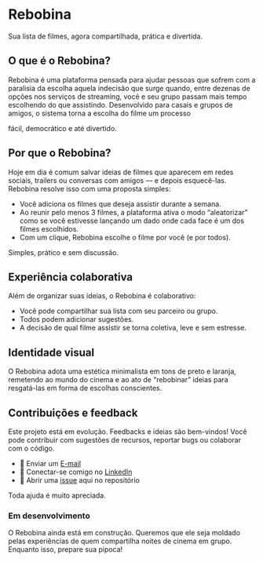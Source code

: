 # Rebobina

Sua lista de filmes, agora compartilhada, prática e divertida.

 ## O que é o Rebobina?

Rebobina é uma plataforma pensada para ajudar pessoas que sofrem com a paralisia da escolha aquela indecisão que surge quando, entre dezenas de opções nos serviços de streaming, você e seu grupo passam mais tempo escolhendo do que assistindo.
Desenvolvido para casais e grupos de amigos, o sistema torna a escolha do filme um processo 

fácil, democrático e até divertido.

## Por que o Rebobina?

Hoje em dia é comum salvar ideias de filmes que aparecem em redes sociais, trailers ou conversas com amigos — e depois esquecê-las. Rebobina resolve isso com uma proposta simples:
- Você adiciona os filmes que deseja assistir durante a semana.
- Ao reunir pelo menos 3 filmes, a plataforma ativa o modo “aleatorizar” como se você estivesse lançando um dado onde cada face é um dos filmes escolhidos.
- Com um clique, Rebobina escolhe o filme por você (e por todos).

Simples, prático e sem discussão.

## Experiência colaborativa
Além de organizar suas ideias, o Rebobina é colaborativo:
- Você pode compartilhar sua lista com seu parceiro ou grupo.
- Todos podem adicionar sugestões.
- A decisão de qual filme assistir se torna coletiva, leve e sem estresse.

## Identidade visual
O Rebobina adota uma estética minimalista em tons de preto e laranja, remetendo ao mundo do cinema e ao ato de “rebobinar” ideias para resgatá-las em forma de escolhas conscientes.

## Contribuições e feedback
Este projeto está em evolução. Feedbacks e ideias são bem-vindos!
Você pode contribuir com sugestões de recursos, reportar bugs ou colaborar com o código.

- 📧 Enviar um [E-mail](mailto:henrykaua21@gmail.com)
- 🔗 Conectar-se comigo no [LinkedIn](https://www.linkedin.com/in/henry-kaua/)
- 🐛 Abrir uma [issue](https://github.com/henrymzs/rebobina/issues) aqui no repositório

Toda ajuda é muito apreciada.

### Em desenvolvimento
O Rebobina ainda está em construção. Queremos que ele seja moldado pelas experiências de quem compartilha noites de cinema em grupo. Enquanto isso, prepare sua pipoca! 

